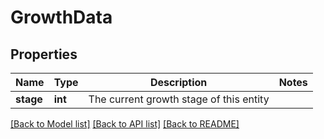 # GrowthData

## Properties
Name | Type | Description | Notes
------------ | ------------- | ------------- | -------------
**stage** | **int** | The current growth stage of this entity | 

[[Back to Model list]](../README.md#documentation-for-models) [[Back to API list]](../README.md#documentation-for-api-endpoints) [[Back to README]](../README.md)


